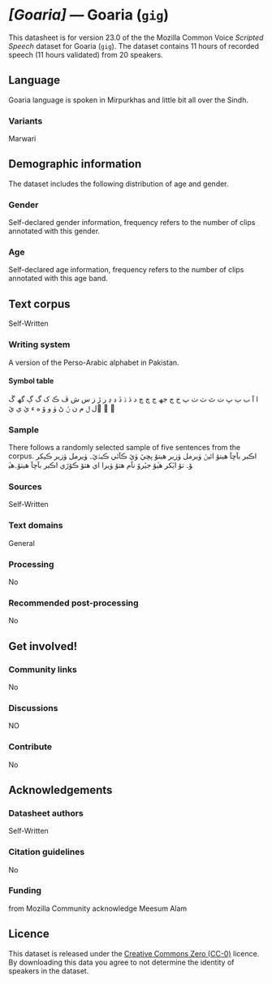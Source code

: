 # *[Goaria]* &mdash; Goaria (`gig`)
This datasheet is for version 23.0 of the the Mozilla Common Voice *Scripted Speech* dataset 
for Goaria (`gig`). The dataset contains 11 hours of recorded
speech (11 hours validated) from 20 speakers.

## Language
<!-- {{LANGUAGE_DESCRIPTION}} -->
<!-- Provide a brief (1-2 paragraph) description of your language -->

Goaria language is spoken in Mirpurkhas and little bit all over the Sindh.

### Variants
<!-- {{VARIANT_DESCRIPTION}} -->
<!-- @ OPTIONAL @ -->
<!-- Describe the variants (MCV variants) of your language -->

Marwari

## Demographic information
<!-- You can get a lot of the information in this section from https://analyzer.cv-toolbox.web.tr/browse -->
The dataset includes the following distribution of age and gender.

### Gender
<!-- {{GENDER_TABLE}} -->
<!-- @ AUTOMATICALLY GENERATED @ -->
<!-- | Gender | Frequency |
|--------|-----------|
| male, masculine | ? |
| undeclared | ? |
| female, feminine | ? | -->
Self-declared gender information, frequency refers to the number of clips annotated with this gender.

### Age
<!-- {{AGE_TABLE}} -->
<!-- @ AUTOMATICALLY GENERATED @ -->
<!-- | Age band | Frequency |
|----------|-----------|
| teens | ? |
| twenties | ? |
| thirties | ? |
| fourties | ? |
| fifties | ? |
   ...if other age ranges are present in your data, add rows... -->
Self-declared age information, frequency refers to the number of clips annotated with this age band.

## Text corpus
<!-- {{TEXT_CORPUS_DESCRIPTION}} -->
<!-- @ OPTIONAL @ -->
<!-- An overview of the text corpus, with information such as average length (in characters and words) of validated sentences. -->

Self-Written 

### Writing system
<!-- {{WRITING_SYSTEM_DESCRIPTION}} -->
<!-- @ OPTIONAL @ -->
<!-- A description of the writing system (or writing systems) used in the text corpus -->

 A version of the Perso-Arabic alphabet in Pakistan.

#### Symbol table
<!-- {{ALPHABET_TABLE}} -->
<!-- @ OPTIONAL @ -->
<!-- If the writing system is alphabetic, you can include the valid alphabet here -->

ا آ ب ٻ ڀ ت ٿ ٽ ٺ پ ج ڄ جھ ڃ چ ڇ د ڌ ۮ                      ڏ ڊ  ڍ  ر  ڙ ز س  ش  ڦ  ڪ  ک  گ  ڳ  گھ  ڱ  ل  ݪ م  ن  ݩ  ڻ  ۈ  و  ۆ  ه  ء  يٰ  ي  يٚ َ  ِ ُ 

### Sample
<!-- {{SENTENCES_SAMPLE}} -->
There follows a randomly selected sample of five sentences from the corpus.
اڪبر بآڇآ هيتۆ  ائيݩ ۈيرمل ۈزير هيتۆ  پڇيٚ ۈيٚ ڪآئي ڪيۮيٚ۔  ۈيرمل ۈزير ڪيکر هي‍ٰ‎ۆ۔ تۆ ايٚکر هي‍ٰۆ جيٚرۆ نآم هتۆ ۈيرا  اي هتۆ ڪۆڙي اڪبر بآڇآ هيتۆ۔

### Sources
<!-- {{SOURCES_LIST}} -->
<!-- @ OPTIONAL @ -->
<!-- A list of sentence sources, can be curated to the top-N -->

Self-Written 

### Text domains
<!-- {{TEXT_DOMAIN_DESCRIPTION}} -->
<!-- @ OPTIONAL @ -->
<!-- What text domains are represented in the corpus? -->

General

### Processing
<!-- {{PROCESSING_DESCRIPTION}} -->
<!-- @ OPTIONAL @ -->
<!-- How has the text data been processed -->

No

### Recommended post-processing
<!-- {{RECOMMENDED_POSTPROCESSING_DESCRIPTION}} -->
<!-- @ OPTIONAL @ -->
<!-- What should people do before they use the data, for example Unicode normalisation -->

No

## Get involved!


### Community links
<!-- {{COMMUNITY_LINKS_LIST}} -->
<!-- @ OPTIONAL @ -->
<!-- Links to community chats / fora -->

No

### Discussions
<!-- {{DISCUSSION_LINKS_LIST}} -->
<!-- @ OPTIONAL @ -->
<!-- Any links to discussions, for example on Discourse or other fora or blogs can be included here -->

NO

### Contribute
<!-- {{CONTRIBUTE_LINKS_LIST}} -->
<!-- Here you can include links for how to contribute to the dataset -->

No

## Acknowledgements


### Datasheet authors
<!-- {{DATASHEET_AUTHORS_LIST}} -->
<!-- A list in the format of: Your Name <email@email.com> -->

Self-Written 

### Citation guidelines
<!-- {{CITATION_DESCRIPTION}} -->
<!-- @ OPTIONAL @ -->
<!-- If you published a paper and would like people to cite it, you can include the BiBTeX here -->

No

### Funding
<!-- {{FUNDING_DESCRIPTION}} -->
<!-- @ OPTIONAL @ -->
<!-- If you received any funding, you can include the acknowledgement here -->

from Mozilla Community  acknowledge  Meesum Alam 

## Licence
This dataset is released under the [Creative Commons Zero (CC-0)](https://creativecommons.org/public-domain/cc0/) licence. By downloading this data
you agree to not determine the identity of speakers in the dataset.